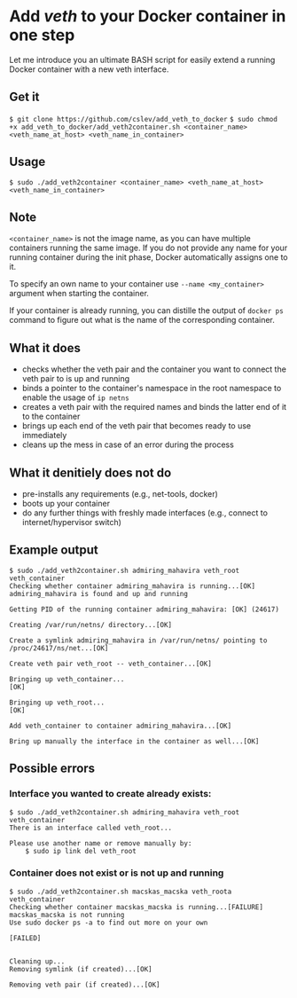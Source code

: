 # Add *veth* to your Docker container in one step
Let me introduce you an ultimate BASH script for easily extend a running Docker container with a new veth interface.

## Get it
`$ git clone https://github.com/cslev/add_veth_to_docker`
`$ sudo chmod +x add_veth_to_docker/add_veth2container.sh <container_name> <veth_name_at_host> <veth_name_in_container>`

## Usage
`$ sudo ./add_veth2container <container_name> <veth_name_at_host> <veth_name_in_container>`

## Note
`<container_name>` is not the image name, as you can have multiple containers running the same image. If you do not provide any name for your running container during the init phase, Docker automatically assigns one to it.

To specify an own name to your container use `--name <my_container>` argument when starting the container.

If your container is already running, you can distille the output of `docker ps` command to figure out what is the name of the corresponding container.

## What it does
- checks whether the veth pair and the container you want to connect the veth pair to is up and running
- binds a pointer to the container's namespace in the root namespace to enable the usage of `ip netns`
- creates a veth pair with the required names and binds the latter end of it to the container
- brings up each end of the veth pair that becomes ready to use immediately
- cleans up the mess in case of an error during the process

## What it denitiely does not do
- pre-installs any requirements (e.g., net-tools, docker)
- boots up your container
- do any further things with freshly made interfaces (e.g., connect to internet/hypervisor switch)

## Example output
```
$ sudo ./add_veth2container.sh admiring_mahavira veth_root veth_container
Checking whether container admiring_mahavira is running...[OK]
admiring_mahavira is found and up and running

Getting PID of the running container admiring_mahavira: [OK] (24617)

Creating /var/run/netns/ directory...[OK]

Create a symlink admiring_mahavira in /var/run/netns/ pointing to /proc/24617/ns/net...[OK]

Create veth pair veth_root -- veth_container...[OK]

Bringing up veth_container...
[OK]

Bringing up veth_root...
[OK]

Add veth_container to container admiring_mahavira...[OK]

Bring up manually the interface in the container as well...[OK]
```
## Possible errors
### Interface you wanted to create already exists:
```
$ sudo ./add_veth2container.sh admiring_mahavira veth_root veth_container
There is an interface called veth_root...

Please use another name or remove manually by:
	$ sudo ip link del veth_root
```

### Container does not exist or is not up and running
```
$ sudo ./add_veth2container.sh macskas_macska veth_roota veth_container
Checking whether container macskas_macska is running...[FAILURE]
macskas_macska is not running
Use sudo docker ps -a to find out more on your own

[FAILED]


Cleaning up...
Removing symlink (if created)...[OK]

Removing veth pair (if created)...[OK]

```
